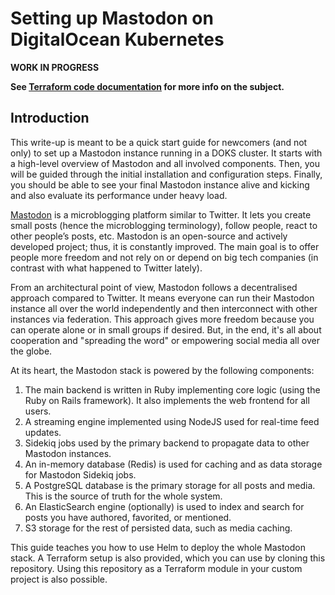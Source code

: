 # Setting up Mastodon on DigitalOcean Kubernetes

**WORK IN PROGRESS**

**See [Terraform code documentation](./infrastructure/terraform/README.md) for more info on the subject.**

## Introduction

This write-up is meant to be a quick start guide for newcomers (and not only) to set up a Mastodon instance running in a DOKS cluster. It starts with a high-level overview of Mastodon and all involved components. Then, you will be guided through the initial installation and configuration steps. Finally, you should be able to see your final Mastodon instance alive and kicking and also evaluate its performance under heavy load.

[Mastodon](https://docs.joinmastodon.org) is a microblogging platform similar to Twitter. It lets you create small posts (hence the microblogging terminology), follow people, react to other people’s posts, etc. Mastodon is an open-source and actively developed project; thus, it is constantly improved. The main goal is to offer people more freedom and not rely on or depend on big tech companies (in contrast with what happened to Twitter lately).

From an architectural point of view, Mastodon follows a decentralised approach compared to Twitter. It means everyone can run their Mastodon instance all over the world independently and then interconnect with other instances via federation. This approach gives more freedom because you can operate alone or in small groups if desired. But, in the end, it's all about cooperation and "spreading the word" or empowering social media all over the globe.

At its heart, the Mastodon stack is powered by the following components:

1. The main backend is written in Ruby implementing core logic (using the Ruby on Rails framework). It also implements the web frontend for all users.
2. A streaming engine implemented using NodeJS used for real-time feed updates.
3. Sidekiq jobs used by the primary backend to propagate data to other Mastodon instances.
4. An in-memory database (Redis) is used for caching and as data storage for Mastodon Sidekiq jobs.
5. A PostgreSQL database is the primary storage for all posts and media. This is the source of truth for the whole system.
6. An ElasticSearch engine (optionally) is used to index and search for posts you have authored, favorited, or mentioned.
7. S3 storage for the rest of persisted data, such as media caching.

This guide teaches you how to use Helm to deploy the whole Mastodon stack. A Terraform setup is also provided, which you can use by cloning this repository. Using this repository as a Terraform module in your custom project is also possible.
